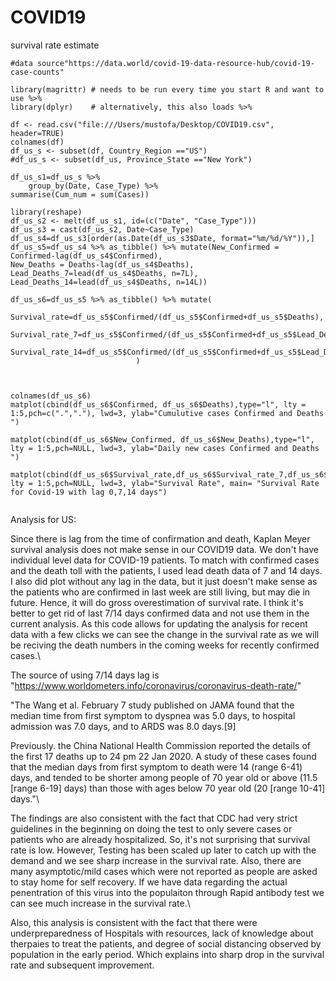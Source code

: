 # COVID19
survival rate estimate
```{r}
#data source"https://data.world/covid-19-data-resource-hub/covid-19-case-counts"

library(magrittr) # needs to be run every time you start R and want to use %>%
library(dplyr)    # alternatively, this also loads %>%

df <- read.csv("file:///Users/mustofa/Desktop/COVID19.csv", header=TRUE)
colnames(df)  
df_us_s <- subset(df, Country_Region =="US")
#df_us_s <- subset(df_us, Province_State =="New York")

df_us_s1=df_us_s %>%
	group_by(Date, Case_Type) %>%
summarise(Cum_num = sum(Cases))

library(reshape)
df_us_s2 <- melt(df_us_s1, id=(c("Date", "Case_Type")))
df_us_s3 = cast(df_us_s2, Date~Case_Type)
df_us_s4=df_us_s3[order(as.Date(df_us_s3$Date, format="%m/%d/%Y")),]
df_us_s5=df_us_s4 %>% as_tibble() %>% mutate(New_Confirmed = Confirmed-lag(df_us_s4$Confirmed), 
New_Deaths = Deaths-lag(df_us_s4$Deaths),
Lead_Deaths_7=lead(df_us_s4$Deaths, n=7L),
Lead_Deaths_14=lead(df_us_s4$Deaths, n=14L))

df_us_s6=df_us_s5 %>% as_tibble() %>% mutate(
                          Survival_rate=df_us_s5$Confirmed/(df_us_s5$Confirmed+df_us_s5$Deaths),
                            Survival_rate_7=df_us_s5$Confirmed/(df_us_s5$Confirmed+df_us_s5$Lead_Deaths_7),
                          Survival_rate_14=df_us_s5$Confirmed/(df_us_s5$Confirmed+df_us_s5$Lead_Deaths_14)
                            )



colnames(df_us_s6)
matplot(cbind(df_us_s6$Confirmed, df_us_s6$Deaths),type="l", lty = 1:5,pch=c(".","."), lwd=3, ylab="Cumulutive cases Confirmed and Deaths ")

matplot(cbind(df_us_s6$New_Confirmed, df_us_s6$New_Deaths),type="l", lty = 1:5,pch=NULL, lwd=3, ylab="Daily new cases Confirmed and Deaths ")

matplot(cbind(df_us_s6$Survival_rate,df_us_s6$Survival_rate_7,df_us_s6$Survival_rate_14),type="l", lty = 1:5,pch=NULL, lwd=3, ylab="Survival Rate", main= "Survival Rate for Covid-19 with lag 0,7,14 days")


```

Analysis for US:

Since there is lag from the time of confirmation and death, Kaplan Meyer survival analysis does not make sense in our COVID19 data. We don't have individual level data for COVID-19 patients. To match with confirmed cases and the death toll with the patients, I used lead death data of 7 and 14 days. I also did plot without any lag in the data, but it just doesn't make sense as the patients who are confirmed in last week are still living, but may die in future. Hence, it will do gross overestimation of survival rate. I think it's better to get rid of last 7/14 days confirmed data and not use them in the current analysis. As this code allows for updating the analysis for recent data with a few clicks we can see the change in the survival rate as we will be reciving the death numbers in the coming weeks for recently confirmed cases.\

The source of using 7/14 days lag is "https://www.worldometers.info/coronavirus/coronavirus-death-rate/"

"The Wang et al. February 7 study published on JAMA found that the median time from first symptom to dyspnea was 5.0 days, to hospital admission was 7.0 days, and to ARDS was 8.0 days.[9]

Previously. the China National Health Commission reported the details of the first 17 deaths up to 24 pm 22 Jan 2020. A study of these cases found that the median days from first symptom to death were 14 (range 6-41) days, and tended to be shorter among people of 70 year old or above (11.5 [range 6-19] days) than those with ages below 70 year old (20 [range 10-41] days."\


The findings are also consistent with the fact that CDC had very strict guidelines in the beginning on doing the test to only severe cases or patients who are already hospitalized. So, it's not surprising that survival rate is low. However, Testing has been scaled up later to catch up with the demand and we see sharp increase in the survival rate. Also, there are many asymptotic/mild cases which were not reported as people are asked to stay home for self recovery. If we have data regarding the actual penentration of this virus into the populaiton through Rapid antibody test we can see much increase in the survival rate.\


Also, this analysis is consistent with the fact that there were underpreparedness of Hospitals with  resources, lack of knowledge about therpaies to treat the patients, and degree of social distancing observed by population in the early period. Which explains into sharp drop in the survival rate and subsequent improvement.  
